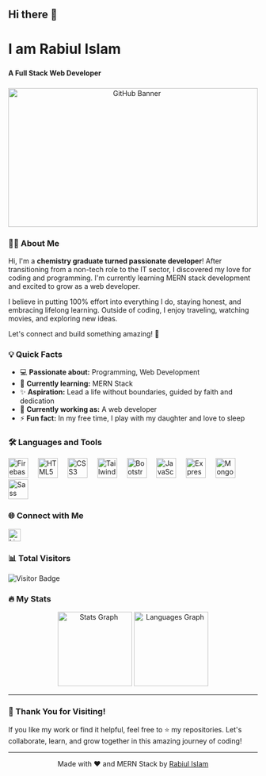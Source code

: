 ## Hi there 👋  
<h1 align="left">I am Rabiul Islam</h1>  

###  

<h4 align="left">A Full Stack Web Developer</h4>  

###  

<div align="center">  
  <img height="280" width="100%" src="https://i.ibb.co.com/2kMZxC8/github-banner.jpg" alt="GitHub Banner" />  
</div>  

###  

### 👩‍💻 About Me  

Hi, I'm a **chemistry graduate turned passionate developer**! After transitioning from a non-tech role to the IT sector, I discovered my love for coding and programming. I'm currently learning MERN stack development and excited to grow as a web developer.  

I believe in putting 100% effort into everything I do, staying honest, and embracing lifelong learning. Outside of coding, I enjoy traveling, watching movies, and exploring new ideas.  

Let's connect and build something amazing! 🚀  

###  

### 💡 Quick Facts  

- 💻 **Passionate about:** Programming, Web Development  
- 🌱 **Currently learning:** MERN Stack  
- ✨ **Aspiration:** Lead a life without boundaries, guided by faith and dedication  
- 🔭 **Currently working as:** A web developer  
- ⚡ **Fun fact:** In my free time, I play with my daughter and love to sleep  

###  

### 🛠 Languages and Tools  

<div align="left">  
  <img src="https://cdn.jsdelivr.net/gh/devicons/devicon/icons/firebase/firebase-plain-wordmark.svg" height="40" alt="Firebase" />  
  <img width="12" />  
  <img src="https://cdn.jsdelivr.net/gh/devicons/devicon/icons/html5/html5-original.svg" height="40" alt="HTML5" />  
  <img width="12" />  
  <img src="https://cdn.jsdelivr.net/gh/devicons/devicon/icons/css3/css3-original.svg" height="40" alt="CSS3" />  
  <img width="12" />  
  <img src="https://cdn.jsdelivr.net/gh/devicons/devicon/icons/tailwindcss/tailwindcss-original-wordmark.svg" height="40" alt="TailwindCSS" />  
  <img width="12" />  
  <img src="https://cdn.jsdelivr.net/gh/devicons/devicon/icons/bootstrap/bootstrap-original.svg" height="40" alt="Bootstrap" />  
  <img width="12" />  
  <img src="https://cdn.jsdelivr.net/gh/devicons/devicon/icons/javascript/javascript-original.svg" height="40" alt="JavaScript" />  
  <img width="12" />  
  <img src="https://cdn.jsdelivr.net/gh/devicons/devicon/icons/express/express-original.svg" height="40" alt="Express.js" />  
  <img width="12" />  
  <img src="https://cdn.jsdelivr.net/gh/devicons/devicon/icons/mongodb/mongodb-original.svg" height="40" alt="MongoDB" />  
  <img width="12" />  
  <img src="https://cdn.jsdelivr.net/gh/devicons/devicon/icons/sass/sass-original.svg" height="40" alt="Sass" />  
</div>  

###  

### 🌐 Connect with Me  

<div align="left">  
  <a href="https://www.linkedin.com/in/designerrabiul22/" target="_blank">  
    <img src="https://img.shields.io/static/v1?message=LinkedIn&logo=linkedin&label=&color=0077B5&logoColor=white&labelColor=&style=for-the-badge" height="25" alt="LinkedIn" />  
  </a>  
</div>  

###  

### 📊 Total Visitors  

<div align="left">  
  <img src="https://visitor-badge.laobi.icu/badge?page_id=Rabiul-idb.Rabiul-idb&" alt="Visitor Badge" />  
</div>  

###  

### 🔥 My Stats  

<div align="center">  
  <img src="https://github-readme-stats.vercel.app/api?username=Rabiul-idb&hide_title=false&hide_rank=false&show_icons=true&include_all_commits=true&count_private=true&disable_animations=false&theme=dracula&locale=en&hide_border=false&order=1" height="150" alt="Stats Graph" />  
  <img src="https://github-readme-stats.vercel.app/api/top-langs?username=Rabiul-idb&locale=en&hide_title=false&layout=compact&card_width=320&langs_count=5&theme=dracula&hide_border=false&order=2" height="150" alt="Languages Graph" />  
</div>  

---

### 🙏 Thank You for Visiting!  

If you like my work or find it helpful, feel free to ⭐ my repositories. Let's collaborate, learn, and grow together in this amazing journey of coding!  

---

<p align="center">Made with ❤️ and MERN Stack by <a href="https://github.com/Rabiul-idb" target="_blank">Rabiul Islam</a></p>




<!--
**Rabiul-idb/Rabiul-idb** is a ✨ _special_ ✨ repository because its `README.md` (this file) appears on your GitHub profile.

Here are some ideas to get you started:

- 🔭 I’m currently working on ...
- 🌱 I’m currently learning ...
- 👯 I’m looking to collaborate on ...
- 🤔 I’m looking for help with ...
- 💬 Ask me about ...
- 📫 How to reach me: ...
- 😄 Pronouns: ...
- ⚡ Fun fact: ...
-->
